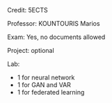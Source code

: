 Credit: 5ECTS

Professor: KOUNTOURIS Marios

Exam: Yes, no documents allowed

Project: optional

Lab: 
+ 1 for neural network
+ 1 for GAN and VAR
+ 1 for federated learning
